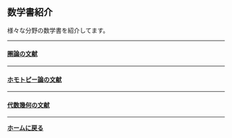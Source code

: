 <script type="text/x-mathjax-config">
MathJax.Hub.Config({
  tex2jax: {
    inlineMath: [['$','$'], ['\\(','\\)']],
    processEscapes: true
  },
  CommonHTML: { matchFontHeight: false },
  displayAlign: "left",
  displayIndent: "2em"
});
</script>
<script async src="https://cdnjs.cloudflare.com/ajax/libs/mathjax/2.7.0/MathJax.js?config=TeX-AMS_CHTML"></script>


## **数学書紹介**
様々な分野の数学書を紹介してます。



---
#### [圏論の文献](/posts/20190915)



---
#### [ホモトピー論の文献](/posts/20190731)



---
#### [代数幾何の文献](/posts/20190506)


---

**[ホームに戻る](/index)**